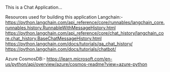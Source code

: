 This is a Chat Application...

Resources used for building this application
Langchain:-
https://python.langchain.com/api_reference/core/runnables/langchain_core.runnables.history.RunnableWithMessageHistory.html
https://python.langchain.com/api_reference/core/chat_history/langchain_core.chat_history.BaseChatMessageHistory.html
https://python.langchain.com/docs/tutorials/qa_chat_history/
https://python.langchain.com/docs/tutorials/chatbot/

Azure CosmosDB:-
https://learn.microsoft.com/en-us/python/api/overview/azure/cosmos-readme?view=azure-python